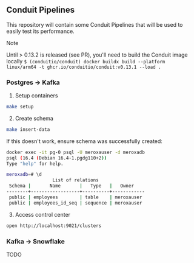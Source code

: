 ## Conduit Pipelines

This repository will contain some Conduit Pipelines that will be used to easily test its performance.

> [!NOTE]  
> Until > 0.13.2 is released (see PR), you'll need to build the Conduit image locally
> `$ (conduitio/conduit) docker buildx build --platform linux/arm64 -t ghcr.io/conduitio/conduit:v0.13.1 --load .`

### Postgres -> Kafka


1. Setup containers

```bash
make setup
```

2. Create schema

```bash
make insert-data
```

If this doesn't work, ensure schema was successfully created:

```bash
docker exec -it pg-0 psql -U meroxauser -d meroxadb
psql (16.4 (Debian 16.4-1.pgdg110+2))
Type "help" for help.

meroxadb=# \d
                 List of relations
 Schema |       Name       |   Type   |   Owner    
--------+------------------+----------+------------
 public | employees        | table    | meroxauser
 public | employees_id_seq | sequence | meroxauser

 ```
 
 3. Access control center

```bash
open http://localhost:9021/clusters
```

### Kafka -> Snowflake

TODO


